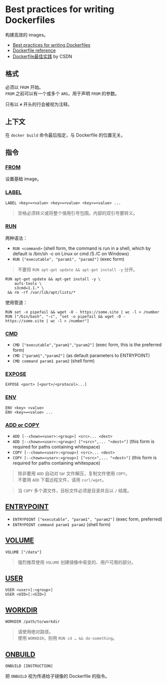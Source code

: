 # Best practices for writing Dockerfiles
构建高效的 images。  

- [Best practices for writing Dockerfiles](https://docs.docker.com/develop/develop-images/dockerfile_best-practices/)
- [Dockerfile reference](https://docs.docker.com/engine/reference/builder/)
- [Dockerfile最佳实践](https://blog.csdn.net/nklinsirui/article/details/96113636) by CSDN

## 格式
必须以 `FROM` 开始。  
`FROM` 之前可以有一个或多个 `ARG`，用于声明 `FROM` 的参数。  

只有以 `#` 开头的行会被视为注释。  

## 上下文
在 `docker build` 命令最后指定，与 Dockerfile 的位置无关。  

## 指令
### [FROM](https://docs.docker.com/engine/reference/builder/#from)
设置基础 image。  

### [LABEL](https://docs.docker.com/engine/reference/builder/#label)
```
LABEL <key>=<value> <key>=<value> <key>=<value> ...
```
>空格必须转义或将整个值用引号包围。内部的双引号要转义。  

### [RUN](https://docs.docker.com/engine/reference/builder/#run)
两种语法：  
- `RUN <command>` (shell form, the command is run in a shell, which by default is /bin/sh -c on Linux or cmd /S /C on Windows)  
- `RUN ["executable", "param1", "param2"]` (exec form)  

>不要将 `RUN apt-get update && apt-get install -y` 分开。  
```
RUN apt-get update && apt-get install -y \
    aufs-tools \
    s3cmd=1.1.* \
 && rm -rf /var/lib/apt/lists/*
```

使用管道：  
```
RUN set -o pipefail && wget -O - https://some.site | wc -l > /number
RUN ["/bin/bash", "-c", "set -o pipefail && wget -O - https://some.site | wc -l > /number"]
```

### [CMD](https://docs.docker.com/engine/reference/builder/#cmd)
- `CMD ["executable","param1","param2"]` (exec form, this is the preferred form)
- `CMD ["param1","param2"]` (as default parameters to ENTRYPOINT)
- `CMD command param1 param2` (shell form)

### [EXPOSE](https://docs.docker.com/engine/reference/builder/#expose)
`EXPOSE <port> [<port>/<protocol>...]`  

### [ENV](https://docs.docker.com/engine/reference/builder/#env)
```
ENV <key> <value>
ENV <key>=<value> ...
```

### [ADD or COPY](https://docs.docker.com/engine/reference/builder/#add)
- `ADD [--chown=<user>:<group>] <src>... <dest>`  
- `ADD [--chown=<user>:<group>] ["<src>",... "<dest>"]` (this form is required for paths containing whitespace)  
- `COPY [--chown=<user>:<group>] <src>... <dest>`  
- `COPY [--chown=<user>:<group>] ["<src>",... "<dest>"]` (this form is required for paths containing whitespace)  

>除非要用 `ADD` 自动对 tar 文件解压，复制文件使用 `COPY`。  
>不要用 `ADD` 下载远程文件，请用 `curl/wget`。  

>当 `COPY` 多个源文件，目标文件必须是目录并且以 `/` 结尾。  

## [ENTRYPOINT](https://docs.docker.com/engine/reference/builder/#entrypoint)
- `ENTRYPOINT ["executable", "param1", "param2"]` (exec form, preferred)  
- `ENTRYPOINT command param1 param2` (shell form)  

## [VOLUME](https://docs.docker.com/engine/reference/builder/#volume)
`VOLUME ["/data"]`  

>强烈推荐使用 `VOLUME` 创建镜像中易变的、用户可用的部分。  

## [USER](https://docs.docker.com/engine/reference/builder/#user)
```
USER <user>[:<group>]
USER <UID>[:<GID>]
```

## [WORKDIR](https://docs.docker.com/engine/reference/builder/#workdir)
`WORKDIR /path/to/workdir`  

>请使用绝对路径。  
>使用 `WORKDIR`，别用 `RUN cd … && do-something`。  

## [ONBUILD](https://docs.docker.com/engine/reference/builder/#onbuild)
`ONBUILD [INSTRUCTION]`  

把 `ONBUILD` 视为传递给子镜像的 Dockerfile 的指令。  

